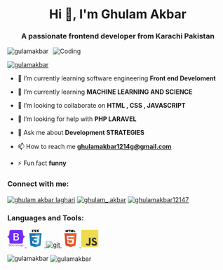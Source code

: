<h1 align="center">Hi 👋, I'm Ghulam Akbar</h1>
<h3 align="center">A passionate frontend developer from Karachi Pakistan</h3>
<img align="right" alt="Coding" width="400" src="https://user-images.githubusercontent.com/55389276/140866485-8fb1c876-9a8f-4d6a-98dc-08c4981eaf70.gif" >

<p align="left"> <img src="https://komarev.com/ghpvc/?username=gulamakbar&label=Profile%20views&color=0e75b6&style=flat" alt="gulamakbar" /> </p>

<p align="left"> <a href="https://github.com/ryo-ma/github-profile-trophy"><img src="https://github-profile-trophy.vercel.app/?username=gulamakbar" alt="gulamakbar" /></a> </p>

- 🔭 I’m currently learning software engineering **Front end Develoment**

- 🌱 I’m currently learning **MACHINE LEARNING AND SCIENCE**

- 👯 I’m looking to collaborate on **HTML , CSS , JAVASCRIPT**

- 🤝 I’m looking for help with **PHP LARAVEL**

- 💬 Ask me about **Development STRATEGIES**

- 📫 How to reach me **ghulamakbar1214g@gmail.com**

- ⚡ Fun fact **funny**

<h3 align="left">Connect with me:</h3>
<p align="left">
<a href="https://fb.com/ghulam akbar laghari" target="blank"><img align="center" src="https://raw.githubusercontent.com/rahuldkjain/github-profile-readme-generator/master/src/images/icons/Social/facebook.svg" alt="ghulam akbar laghari" height="30" width="40" /></a>
<a href="https://instagram.com/ghulam_.akbar" target="blank"><img align="center" src="https://raw.githubusercontent.com/rahuldkjain/github-profile-readme-generator/master/src/images/icons/Social/instagram.svg" alt="ghulam_.akbar" height="30" width="40" /></a>
<a href="https://www.youtube.com/c/ghulamakbar12147" target="blank"><img align="center" src="https://raw.githubusercontent.com/rahuldkjain/github-profile-readme-generator/master/src/images/icons/Social/youtube.svg" alt="ghulamakbar12147" height="30" width="40" /></a>
</p>

<h3 align="left">Languages and Tools:</h3>
<p align="left"> <a href="https://getbootstrap.com" target="_blank" rel="noreferrer"> <img src="https://raw.githubusercontent.com/devicons/devicon/master/icons/bootstrap/bootstrap-plain-wordmark.svg" alt="bootstrap" width="40" height="40"/> </a> <a href="https://www.w3schools.com/css/" target="_blank" rel="noreferrer"> <img src="https://raw.githubusercontent.com/devicons/devicon/master/icons/css3/css3-original-wordmark.svg" alt="css3" width="40" height="40"/> </a> <a href="https://git-scm.com/" target="_blank" rel="noreferrer"> <img src="https://www.vectorlogo.zone/logos/git-scm/git-scm-icon.svg" alt="git" width="40" height="40"/> </a> <a href="https://www.w3.org/html/" target="_blank" rel="noreferrer"> <img src="https://raw.githubusercontent.com/devicons/devicon/master/icons/html5/html5-original-wordmark.svg" alt="html5" width="40" height="40"/> </a> <a href="https://developer.mozilla.org/en-US/docs/Web/JavaScript" target="_blank" rel="noreferrer"> <img src="https://raw.githubusercontent.com/devicons/devicon/master/icons/javascript/javascript-original.svg" alt="javascript" width="40" height="40"/> </a> </p>

<p><img align="left" src="https://github-readme-stats.vercel.app/api/top-langs?username=gulamakbar&show_icons=true&locale=en&layout=compact" alt="gulamakbar" /></p>

<p>&nbsp;<img align="center" src="https://github-readme-stats.vercel.app/api?username=gulamakbar&show_icons=true&locale=en" alt="gulamakbar" /></p>
